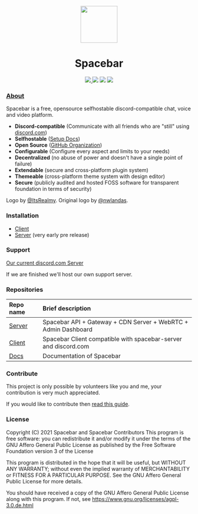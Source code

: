 <p align="center">
  <img width="100" src="https://avatars.githubusercontent.com/u/75180178?s=200&v=4" />
</p>
<h1 align="center">Spacebar</h1>
<p align="center">
   <a href="https://discord.gg/ZrnGQP6p3d">
    <img src="https://img.shields.io/discord/806142446094385153?color=7489d5&logo=discord&logoColor=ffffff" />
  </a>
  <img src="https://img.shields.io/static/v1?label=Status&message=Development&color=blue">
  <a title="Crowdin" target="_blank" href="https://translate.spacebar.chat/"><img src="https://badges.crowdin.net/spacebar/localized.svg"></a>
  <a href="https://opencollective.com/spacebar">
    <img src="https://opencollective.com/spacebar/tiers/badge.svg">
  </a>
</p>

### [About](https://spacebar.chat/)

Spacebar is a free, opensource selfhostable discord-compatible chat, voice and video platform.

* **Discord-compatible** (Communicate with all friends who are "still" using [discord.com](https://discord.com))
* **Selfhostable** ([Setup Docs](https://docs.spacebar.chat/setup/server))
* **Open Source** ([GitHub Organization](https://github.com/spacebarchat))
* **Configurable** (Configure every aspect and limits to your needs)
* **Decentralized** (no abuse of power and doesn't have a single point of failure)
* **Extendable** (secure and cross-platform plugin system)
* **Themeable** (cross-platform theme system with design editor)
* **Secure** (publicly audited and hosted FOSS software for transparent foundation in terms of security)

Logo by [@ItsRealmy](https://github.com/ItsRealmy).
Original logo by [@nwlandas](https://twitter.com/nwlandas).

### Installation

* [Client](https://github.com/spacebarchat/client)
* [Server](https://github.com/spacebarchat/server) (very early pre release)

### Support

[Our current discord.com Server](https://discord.gg/ZrnGQP6p3d)

If we are finished we'll host our own support server.


### Repositories

| Repo name | Brief description
| :--- | :--- |
| [Server](https://github.com/spacebarchat/server) | Spacebar API + Gateway + CDN Server + WebRTC + Admin Dashboard
| [Client](https://github.com/spacebarchat/client) | Spacebar Client compatible with spacebar-server and discord.com
| [Docs](https://github.com/spacebarchat/docs)     | Documentation of Spacebar

### Contribute

This project is only possible by volunteers like you and me, your contribution is very much appreciated.

If you would like to contribute then [read this guide](https://docs.spacebar.chat/contributing/).

### License

Copyright (C) 2021 Spacebar and Spacebar Contributors
This program is free software: you can redistribute it and/or modify
it under the terms of the GNU Affero General Public License as
published by the Free Software Foundation version 3 of the
License

This program is distributed in the hope that it will be useful,
but WITHOUT ANY WARRANTY; without even the implied warranty of
MERCHANTABILITY or FITNESS FOR A PARTICULAR PURPOSE. See the
GNU Affero General Public License for more details.

You should have received a copy of the GNU Affero General Public License
along with this program. If not, see https://www.gnu.org/licenses/agpl-3.0.de.html
